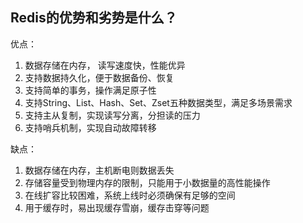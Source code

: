 ## Redis的优势和劣势是什么？

优点：
1. 数据存储在内存， 读写速度快，性能优异
2. 支持数据持久化，便于数据备份、恢复
3. 支持简单的事务，操作满足原子性
4. 支持String、List、Hash、Set、Zset五种数据类型，满足多场景需求
5. 支持主从复制，实现读写分离，分担读的压力
6. 支持哨兵机制，实现自动故障转移

缺点：
1. 数据存储在内存，主机断电则数据丢失
2. 存储容量受到物理内存的限制，只能用于小数据量的高性能操作
3. 在线扩容比较困难，系统上线时必须确保有足够的空间
4. 用于缓存时，易出现缓存雪崩，缓存击穿等问题